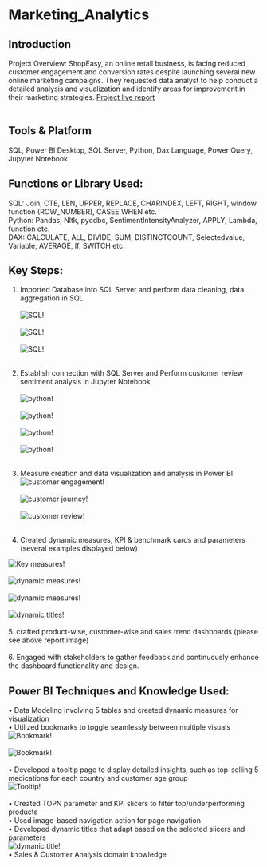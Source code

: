 # Marketing_Analytics
## Introduction 
Project Overview: ShopEasy, an online retail business, is facing reduced customer engagement and conversion rates despite launching several new online marketing campaigns. They requested data analyst  to help conduct a detailed analysis and visualization and identify areas for improvement in their marketing strategies.
[Project live report](https://app.powerbi.com/view?r=eyJrIjoiN2E0NDJjOWQtY2M5YS00MGIwLTk2ODAtZWJhNTQ3YjIxOWVlIiwidCI6ImM2ZTU0OWIzLTVmNDUtNDAzMi1hYWU5LWQ0MjQ0ZGM1YjJjNCJ9)<br><br>


## Tools & Platform 
SQL, Power BI Desktop, SQL Server, Python, Dax Language, Power Query, Jupyter Notebook

## Functions or Library Used:
SQL: Join, CTE, LEN, UPPER, REPLACE, CHARINDEX, LEFT, RIGHT, window function (ROW_NUMBER), CASEE WHEN etc.<br>
Python: Pandas, Nltk, pyodbc, SentimentIntensityAnalyzer, APPLY, Lambda, function etc.<br>
DAX: CALCULATE, ALL, DIVIDE, SUM, DISTINCTCOUNT, Selectedvalue, Variable, AVERAGE, If, SWITCH etc.

## Key Steps:
1. Imported Database into SQL Server and perform data cleaning, data aggregation in SQL <br><br>
 ![SQL!](https://github.com/user-attachments/assets/17920f2b-6d81-46f5-9d91-5ea32a727901)<br><br>
 ![SQL!](https://github.com/user-attachments/assets/a81491ab-1d0c-4f72-8db6-dd33d6df4976)<br><br>
 ![SQL!](https://github.com/user-attachments/assets/46d02bb5-84bb-4670-a035-c7186ef25480)<br><br>
2. Establish connection with SQL Server and	Perform customer review sentiment analysis in Jupyter Notebook<br><br>
![python!](https://github.com/user-attachments/assets/7757b635-d8bb-4d5c-967e-0078106f1ba2)<br><br>
![python!](https://github.com/user-attachments/assets/d38ed2dd-f02b-4a97-be8d-ddd660d3ee43)<br><br>
![python!](https://github.com/user-attachments/assets/f3952db6-6085-423a-b2f1-918117b2b14d)<br><br>
![python!](https://github.com/user-attachments/assets/cac1f963-5b19-4a8f-b938-0d785d53b749)<br><br>

3.	Measure creation and data visualization and analysis in Power BI <br>
 ![customer engagement!](https://github.com/user-attachments/assets/4c3c7458-a7e3-4646-87f2-ad3195eaaff2)<br><br>
 ![customer journey!](https://github.com/user-attachments/assets/8e733970-c8c7-4c8f-adfe-54105922fe4f)<br><br>
 ![customer review!](https://github.com/user-attachments/assets/f7e28f2e-25ce-43a6-a212-7fed11af9da6)<br><br>
4. Created dynamic measures, KPI & benchmark cards and parameters (several examples displayed below)<br>

  ![Key measures!]()<br><br>
  ![dynamic measures!]()<br><br>
  ![dynamic measures!]()<br><br> 
  ![dynamic titles!]()<br><br>
5. crafted product-wise, customer-wise and sales trend dashboards (please see above report image)<br><br>
6. Engaged with stakeholders to gather feedback and continuously enhance the dashboard functionality and design.



## Power BI Techniques and Knowledge Used:
• Data Modeling involving 5 tables and created dynamic measures for visualization<br>
•	Utilized bookmarks to toggle seamlessly between multiple visuals<br>
 ![Bookmark!]()<br><br>
 ![Bookmark!]()<br><br>
•	Developed a tooltip page to display detailed insights, such as top-selling 5 medications for each country and customer age group<br>
 ![Tooltip!]()<br><br>
•	Created TOPN parameter and KPI slicers to filter top/underperforming products <br>
• Used image-based navigation action for page navigation<br>
• Developed dynamic titles that adapt based on the selected slicers and parameters<br>
 ![dymanic title!]()<br>
• Sales & Customer Analysis domain knowledge
